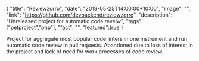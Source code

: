 {
  "title": "Reviewzorro",
  "date": "2019-05-25T14:00:00+10:00",
  "image": "",
  "link": "https://github.com/devbackend/reviewzorro",
  "description": "Unreleased project for automatic code reveiw",
  "tags": ["petproject","php"],
  "fact": "",
  "featured":true
}

Project for aggregate most popular code linters in one instrument and run automatic code review in pull requests. Abandoned due to loss of interest in the project and lack of need for work processes of code review.
